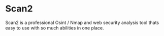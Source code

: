 # Scan2
Scan2 is a professional Osint / Nmap and web security analysis tool thats easy to use with so much abilities in one place.
